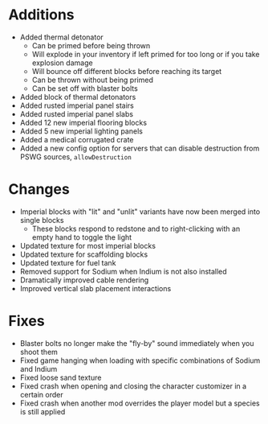 # Additions

* Added thermal detonator
  * Can be primed before being thrown
  * Will explode in your inventory if left primed for too long or if you take explosion damage
  * Will bounce off different blocks before reaching its target
  * Can be thrown without being primed
  * Can be set off with blaster bolts
* Added block of thermal detonators
* Added rusted imperial panel stairs
* Added rusted imperial panel slabs
* Added 12 new imperial flooring blocks
* Added 5 new imperial lighting panels
* Added a medical corrugated crate
* Added a new config option for servers that can disable destruction from PSWG sources, `allowDestruction`

# Changes

* Imperial blocks with "lit" and "unlit" variants have now been merged into single blocks
  * These blocks respond to redstone and to right-clicking with an empty hand to toggle the light
* Updated texture for most imperial blocks
* Updated texture for scaffolding blocks
* Updated texture for fuel tank
* Removed support for Sodium when Indium is not also installed
* Dramatically improved cable rendering
* Improved vertical slab placement interactions

# Fixes

* Blaster bolts no longer make the "fly-by" sound immediately when you shoot them
* Fixed game hanging when loading with specific combinations of Sodium and Indium
* Fixed loose sand texture
* Fixed crash when opening and closing the character customizer in a certain order
* Fixed crash when another mod overrides the player model but a species is still applied
